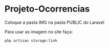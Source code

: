 # Projeto-Ocorrencias

Coloque a pasta IMG na pasta PUBLIC do Laravel

Para usar as imagem no site faça:
```sh
php artisan storage:link
```
